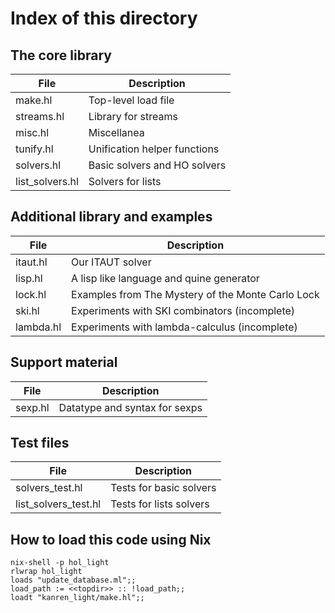 # Index of this directory

## The core library

| File            | Description                         |
| --------------- | ----------------------------------- |
| make.hl         | Top-level load file                 |
| streams.hl      | Library for streams                 |
| misc.hl         | Miscellanea                         |
| tunify.hl       | Unification helper functions        |
| solvers.hl      | Basic solvers and HO solvers        |
| list_solvers.hl | Solvers for lists                   |

## Additional library and examples

| File                 | Description                                       |
| -------------------- | ------------------------------------------------- |
| itaut.hl             | Our ITAUT solver                                  |
| lisp.hl              | A lisp like language and quine generator          |
| lock.hl              | Examples from The Mystery of the Monte Carlo Lock |
| ski.hl               | Experiments with SKI combinators (incomplete)     |
| lambda.hl            | Experiments with lambda-calculus (incomplete)     |

## Support material

| File                 | Description
| -------------------- | -------------------------------------------------
| sexp.hl              | Datatype and syntax for sexps

## Test files

| File                 | Description
| -------------------- | -------------------------------------------------
| solvers_test.hl      | Tests for basic solvers
| list_solvers_test.hl | Tests for lists solvers

## How to load this code using Nix

```shell
nix-shell -p hol_light
rlwrap hol_light
loads "update_database.ml";;
load_path := <<topdir>> :: !load_path;;
loadt "kanren_light/make.hl";;
```